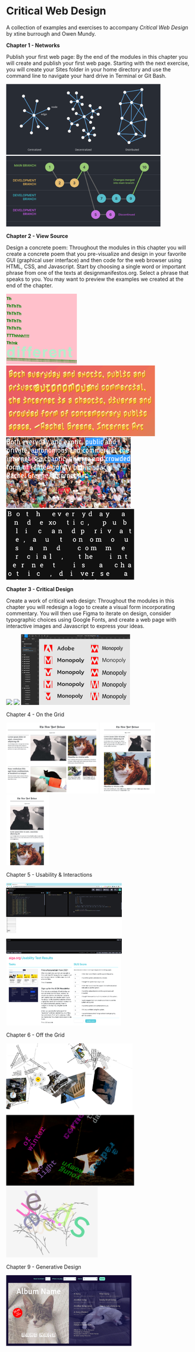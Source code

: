 # Critical Web Design

A collection of examples and exercises to accompany _Critical Web Design_ by xtine burrough and Owen Mundy.

**Chapter 1 - Networks**

Publish your first web page: By the end of the modules in this chapter you will create and publish your first web page. Starting with the next exercise, you will create your Sites folder in your home directory and use the command line to navigate your hard drive in Terminal or Git Bash.

<img height="190" src="figures/ch1/1.0-network-types.png"> <img height="190" src="figures/ch1/1.2-git-branches.png">

**Chapter 2 - View Source**

Design a concrete poem: Throughout the modules in this chapter you will create a concrete poem that you pre-visualize and design in your favorite GUI (graphical user interface) and then code for the web browser using HTML, CSS, and Javascript. Start by choosing a single word or important phrase from one of the texts at designmanifestos.org. Select a phrase that speaks to you. You may want to preview the examples we created at the end of the chapter.

<img height="190" src="figures/ch2/2.3 Poem-Think.png"> <img height="190" src="figures/ch2/2.3 Poem-Shake-640w.gif"> <img height="190" src="figures/ch2/2.3 Poem-Click.png"> <img height="190" src="figures/ch2/2.3 Poem-Random-640w.gif">

**Chapter 3 - Critical Design**

Create a work of critical web design: Throughout the modules in this chapter you will redesign a logo to create a visual form incorporating commentary. You will then use Figma to iterate on design, consider typographic choices using Google Fonts, and create a web page with interactive images and Javascript to express your ideas.

<img height="190" src="figures/ch3/delocator-logo-2013.png"> <img height="190" src="figures/ch3/delocator-logo-2011.jpg"> <img height="190" src="figures/ch3/3.1-Figma logo iterations.png">

Chapter 4 - On the Grid

<img height="190" src="figures/ch4/ch4-outcome-lg.png"> <img height="190" src="figures/ch4/ch4-outcome-md.png"> <img height="190" src="figures/ch4/ch4-outcome-xs.png">

Chapter 5 - Usability & Interactions

<img height="190" src="figures/ch5/5.3.x Usability form prototype.png"> <img height="190" src="figures/ch5/5.3.x Usability results.png">

Chapter 6 - Off the Grid

<img height="190" src="figures/ch6/6-nyt-explode.png"> <img height="190" src="figures/ch6/6-haiku-x.png"> <img height="190" src="figures/ch6/6-haiku-o-2.png">

Chapter 9 - Generative Design

<img height="190" src="figures/ch9/9-band-name-default.png">
